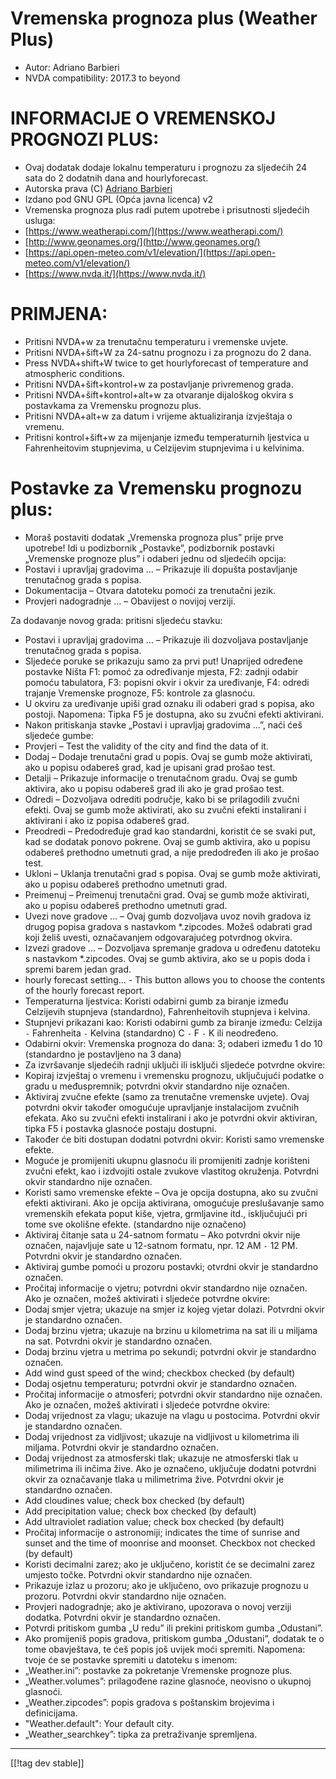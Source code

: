 # Vremenska prognoza plus (Weather Plus) #

* Autor: Adriano Barbieri
* NVDA compatibility: 2017.3 to beyond

# INFORMACIJE O VREMENSKOJ PROGNOZI PLUS: #

* Ovaj dodatak dodaje lokalnu temperaturu i prognozu za sljedećih 24 sata do
  2 dodatnih dana and hourlyforecast.
* Autorska prava (C) [Adriano Barbieri](mailto:adrianobarb@yahoo.it)
* Izdano pod GNU GPL (Opća javna licenca) v2
* Vremenska prognoza plus radi putem upotrebe i prisutnosti sljedećih
  usluga:
* [https://www.weatherapi.com/](https://www.weatherapi.com/)
* [http://www.geonames.org/](http://www.geonames.org/)
* [https://api.open-meteo.com/v1/elevation/](https://api.open-meteo.com/v1/elevation/)
* [https://www.nvda.it/](https://www.nvda.it/)

# PRIMJENA: #

* Pritisni NVDA+w za trenutačnu temperaturu i vremenske uvjete.
* Pritisni NVDA+šift+W za 24-satnu prognozu i za prognozu do 2 dana.
* Press NVDA+shift+W twice to get hourlyforecast of temperature and atmospheric conditions.
* Pritisni NVDA+šift+kontrol+w za postavljanje privremenog grada.
* Pritisni NVDA+šift+kontrol+alt+w za otvaranje dijaloškog okvira s
  postavkama za Vremensku prognozu plus.
* Pritisni NVDA+alt+w za datum i vrijeme aktualiziranja izvještaja o
  vremenu.
* Pritisni kontrol+šift+w za mijenjanje između temperaturnih ljestvica u
  Fahrenheitovim stupnjevima, u Celzijevim stupnjevima i u kelvinima.

# Postavke za Vremensku prognozu plus: #

* Moraš postaviti dodatak „Vremenska prognoza plus” prije prve upotrebe! Idi u podizbornik „Postavke”, podizbornik postavki „Vremenske prognoze plus” i odaberi jednu od sljedećih opcija:
* Postavi i upravljaj gradovima … – Prikazuje ili dopušta postavljanje trenutačnog grada s popisa.
* Dokumentacija – Otvara datoteku pomoći za trenutačni jezik.
* Provjeri nadogradnje … – Obavijest o novijoj verziji.

Za dodavanje novog grada: pritisni sljedeću stavku:

* Postavi i upravljaj gradovima … – Prikazuje ili dozvoljava postavljanje
  trenutačnog grada s popisa.
* Sljedeće poruke se prikazuju samo za prvi put! Unaprijed određene postavke
  Ništa F1: pomoć za određivanje mjesta, F2: zadnji odabir pomoću
  tabulatora, F3: popisni okvir i okvir za uređivanje, F4: odredi trajanje
  Vremenske prognoze, F5: kontrole za glasnoću.
* U okviru za uređivanje upiši grad oznaku ili odaberi grad s popisa,
  ako postoji. Napomena: Tipka F5 je dostupna, ako su zvučni efekti
  aktivirani.
* Nakon pritiskanja stavke „Postavi i upravljaj gradovima …”, naći ćeš
  sljedeće gumbe:
* Provjeri – Test the validity of the city and find the data of it.
* Dodaj – Dodaje trenutačni grad u popis. Ovaj se gumb može aktivirati, ako
  u popisu odabereš grad, kad je upisani grad prošao test.
* Detalji – Prikazuje informacije o trenutačnom gradu. Ovaj se gumb
  aktivira, ako u popisu odabereš grad ili ako je grad prošao test.
* Odredi – Dozvoljava odrediti područje, kako bi se prilagodili zvučni
  efekti. Ovaj se gumb može aktivirati, ako su zvučni efekti instalirani i
  aktivirani i ako iz popisa odabereš grad.
* Preodredi – Predodređuje grad kao standardni, koristit će se svaki put,
  kad se dodatak ponovo pokrene. Ovaj se gumb aktivira, ako u popisu
  odabereš prethodno umetnuti grad, a nije predodređen ili ako je prošao
  test.
* Ukloni – Uklanja trenutačni grad s popisa. Ovaj se gumb može aktivirati,
  ako u popisu odabereš prethodno umetnuti grad.
* Preimenuj – Preimenuj trenutačni grad. Ovaj se gumb može aktivirati, ako u
  popisu odabereš prethodno umetnuti grad.
* Uvezi nove gradove … – Ovaj gumb dozvoljava uvoz novih gradova iz drugog
  popisa gradova s nastavkom *.zipcodes. Možeš odabrati grad koji želiš
  uvesti, označavanjem odgovarajućeg potvrdnog okvira.
* Izvezi gradove … – Dozvoljava spremanje gradova u određenu datoteku s
  nastavkom *.zipcodes. Ovaj se gumb aktivira, ako se u popis doda i spremi
  barem jedan grad.
* hourly forecast setting... - This button allows you to choose the contents of the hourly forecast report.
* Temperaturna ljestvica: Koristi odabirni gumb za biranje između Celzijevih
  stupnjeva (standardno), Fahrenheitovih stupnjeva i kelvina.
* Stupnjevi prikazani kao: Koristi odabirni gumb za biranje između: Celzija
  `-` Fahrenheita `-` Kelvina (standardno) C `-` F `-` K ili neodređeno.
* Odabirni okvir: Vremenska prognoza do dana: 3; odaberi između 1 do 10
  (standardno je postavljeno na 3 dana)
* Za izvršavanje sljedećih radnji uključi ili isključi sljedeće potvrdne
  okvire:
* Kopiraj izvještaj o vremenu i vremensku prognozu, uključujući podatke o
  gradu u međuspremnik; potvrdni okvir standardno nije označen.
* Aktiviraj zvučne efekte (samo za trenutačne vremenske uvjete). Ovaj
  potvrdni okvir također omogućuje upravljanje instalacijom zvučnih
  efekata. Ako su zvučni efekti instalirani i ako je potvrdni okvir
  aktiviran, tipka F5 i postavka glasnoće postaju dostupni.
* Također će biti dostupan dodatni potvrdni okvir: Koristi samo vremenske
  efekte.
* Moguće je promijeniti ukupnu glasnoću ili promijeniti zadnje korišteni
  zvučni efekt, kao i izdvojiti ostale zvukove vlastitog okruženja. Potvrdni
  okvir standardno nije označen.
* Koristi samo vremenske efekte – Ova je opcija dostupna, ako su zvučni
  efekti aktivirani. Ako je opcija aktivirana, omogućuje preslušavanje samo
  vremenskih efekata poput kiše, vjetra, grmljavine itd., isključujući pri
  tome sve okolišne efekte. (standardno nije označeno)
* Aktiviraj čitanje sata u 24-satnom formatu – Ako potvrdni okvir nije
  označen, najavljuje sate u 12-satnom formatu, npr. 12 AM `-` 12
  PM. Potvrdni okvir je standardno označen.
* Aktiviraj gumbe pomoći u prozoru postavki; otvrdni okvir je standardno
  označen.
* Pročitaj informacije o vjetru; potvrdni okvir standardno nije označen. Ako
  je označen, možeš aktivirati i sljedeće potvrdne okvire:
* Dodaj smjer vjetra; ukazuje na smjer iz kojeg vjetar dolazi. Potvrdni
  okvir je standardno označen.
* Dodaj brzinu vjetra; ukazuje na brzinu u kilometrima na sat ili u miljama
  na sat. Potvrdni okvir je standardno označen.
* Dodaj brzinu vjetra u metrima po sekundi; potvrdni okvir je standardno
  označen.
* Add wind gust speed of the wind; checkbox checked (by default)
* Dodaj osjetnu temperaturu; potvrdni okvir je standardno označen.
* Pročitaj informacije o atmosferi; potvrdni okvir standardno nije
  označen. Ako je označen, možeš aktivirati i sljedeće potvrdne okvire:
* Dodaj vrijednost za vlagu; ukazuje na vlagu u postocima. Potvrdni okvir je
  standardno označen.
* Dodaj vrijednost za vidljivost; ukazuje na vidljivost u kilometrima ili
  miljama. Potvrdni okvir je standardno označen.
* Dodaj vrijednost za atmosferski tlak; ukazuje ne atmosferski tlak u
  milimetrima ili inčima žive. Ako je označeno, uključuje dodatni potvrdni
  okvir za označavanje tlaka u milimetrima žive. Potvrdni okvir je
  standardno označen.
* Add cloudines value; check box checked (by default)	
* Add precipitation value; check box checked (by default)
* Add ultraviolet radiation value; check box checked (by default)
* Pročitaj informacije o astronomiji; indicates the time of sunrise and sunset and the time of moonrise and moonset. Checkbox not checked (by default)
* Koristi decimalni zarez; ako je uključeno, koristit će se decimalni zarez
  umjesto točke. Potvrdni okvir standardno nije označen.
* Prikazuje izlaz u prozoru; ako je uključeno, ovo prikazuje prognozu u prozoru.
  Potvrdni okvir standardno nije označen.
* Provjeri nadogradnje; ako je aktivirano, upozorava o novoj verziji
  dodatka. Potvrdni okvir je standardno označen.
* Potvrdi pritiskom gumba „U redu” ili prekini pritiskom gumba „Odustani”.
* Ako promijeniš popis gradova, pritiskom gumba „Odustani”, dodatak te o
  tome obavještava, te ćeš popis još uvijek moći spremiti. Napomena: tvoje
  će se postavke spremiti u datoteku s imenom:
* „Weather.ini”: postavke za pokretanje Vremenske prognoze plus.
* „Weather.volumes”: prilagođene razine glasnoće, neovisno o ukupnoj
  glasnoći.
* „Weather.zipcodes”: popis gradova s poštanskim brojevima i definicijama.
* "Weather.default": Your default city.
* „Weather_searchkey”: tipka za pretraživanje spremljena.

--------------------------------------------------------------------------------

[[!tag dev stable]]


